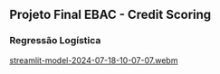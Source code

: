## Projeto Final EBAC - Credit Scoring
### Regressão Logística

[streamlit-model-2024-07-18-10-07-07.webm](https://github.com/user-attachments/assets/e4f46028-6fd7-4c94-a45b-07ad5573dd97)
